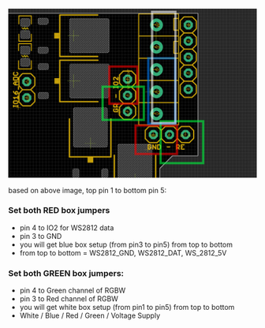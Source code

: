 

![](06-58-16-27-02-2023.png)

based on above image, top pin 1 to bottom pin 5: 

### Set both **RED** box jumpers

- pin 4 to IO2 for WS2812 data
- pin 3 to GND
- you will get blue box setup (from pin3 to pin5) from top to bottom
- from top to bottom = WS2812_GND, WS2812_DAT, WS_2812_5V

### Set both **GREEN** box jumpers: 

  - pin 4 to Green channel of RGBW
  - pin 3 to Red   channel of RGBW
  - you will get white box setup (from pin1 to pin5) from top to bottom
  - White / Blue / Red / Green / Voltage Supply